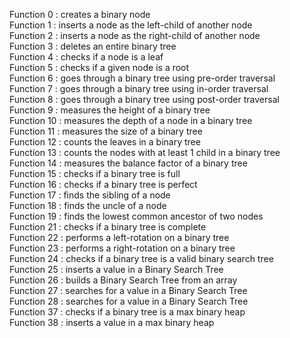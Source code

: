 Function 0 : creates a binary node  
Function 1 : inserts a node as the left-child of another node  
Function 2 : inserts a node as the right-child of another node  
Function 3 : deletes an entire binary tree  
Function 4 : checks if a node is a leaf  
Function 5 : checks if a given node is a root   
Function 6 : goes through a binary tree using pre-order traversal  
Function 7 : goes through a binary tree using in-order traversal  
Function 8 : goes through a binary tree using post-order traversal  
Function 9 : measures the height of a binary tree  
Function 10 : measures the depth of a node in a binary tree  
Function 11 : measures the size of a binary tree  
Function 12 : counts the leaves in a binary tree  
Function 13 : counts the nodes with at least 1 child in a binary tree  
Function 14 : measures the balance factor of a binary tree  
Function 15 : checks if a binary tree is full  
Function 16 : checks if a binary tree is perfect  
Function 17 : finds the sibling of a node  
Function 18 : finds the uncle of a node  
Function 19 : finds the lowest common ancestor of two nodes  
Function 21 : checks if a binary tree is complete  
Function 22 : performs a left-rotation on a binary tree  
Function 23 : performs a right-rotation on a binary tree  
Function 24 : checks if a binary tree is a valid binary search tree  
Function 25 : inserts a value in a Binary Search Tree  
Function 26 : builds a Binary Search Tree from an array  
Function 27 : searches for a value in a Binary Search Tree  
Function 28 : searches for a value in a Binary Search Tree  
Function 37 : checks if a binary tree is a max binary heap  
Function 38 : inserts a value in a max binary heap  
